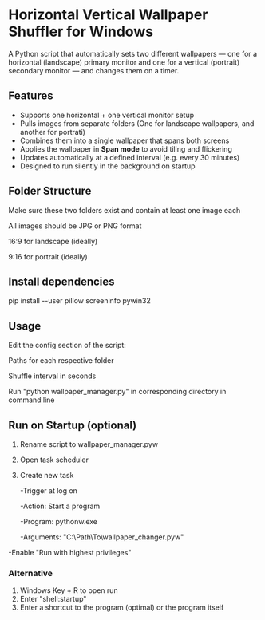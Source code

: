 # Horizontal Vertical Wallpaper Shuffler for Windows

A Python script that automatically sets two different wallpapers — one for a horizontal (landscape) primary monitor and one for a vertical (portrait) secondary monitor — and changes them on a timer.

## Features

- Supports one horizontal + one vertical monitor setup
- Pulls images from separate folders (One for landscape wallpapers, and another for portrati)
- Combines them into a single wallpaper that spans both screens
- Applies the wallpaper in **Span mode** to  avoid tiling and flickering
- Updates automatically at a defined interval (e.g. every 30 minutes)
- Designed to run silently in the background on startup

## Folder Structure

Make sure these two folders exist and contain at least one image each

All images should be JPG or PNG format

16:9 for landscape (ideally)

9:16 for portrait (ideally)

## Install dependencies


pip install --user pillow screeninfo pywin32

## Usage

Edit the config section of the script:

  Paths for each respective folder
  
  Shuffle interval in seconds
  
Run "python wallpaper_manager.py" in corresponding directory in command line

## Run on Startup (optional)
1. Rename script to wallpaper_manager.pyw
2. Open task scheduler
3. Create new task
   
   -Trigger at log on
   
   -Action: Start a program
   
     -Program: pythonw.exe
   
     -Arguments: "C:\Path\To\wallpaper_changer.pyw"
   
  -Enable "Run with highest privileges"

### Alternative
1. Windows Key + R to open run
2. Enter "shell:startup"
3. Enter a shortcut to the program (optimal) or the program itself
